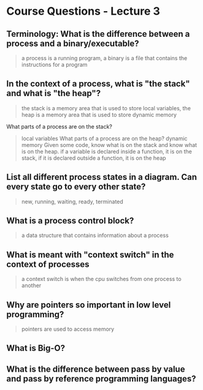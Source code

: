 # Course Questions - Lecture 3

## Terminology: What is the difference between a process and a binary/executable?

> a process is a running program, a binary is a file that contains the instructions for a program

## In the context of a process, what is "the stack" and what is "the heap"?

> the stack is a memory area that is used to store local variables, the heap is a memory area that is used to store dynamic memory

What parts of a process are on the stack?
> local variables
What parts of a process are on the heap?
> dynamic memory
Given some code, know what is on the stack and know what is on the heap.
> if a variable is declared inside a function, it is on the stack, if it is declared outside a function, it is on the heap

## List all different process states in a diagram. Can every state go to every other state?

> new, running, waiting, ready, terminated

## What is a process control block?

> a data structure that contains information about a process

## What is meant with "context switch" in the context of processes

> a context switch is when the cpu switches from one process to another

## Why are pointers so important in low level programming?

> pointers are used to access memory

## What is Big-O?

>

## What is the difference between pass by value and pass by reference programming languages?

>
